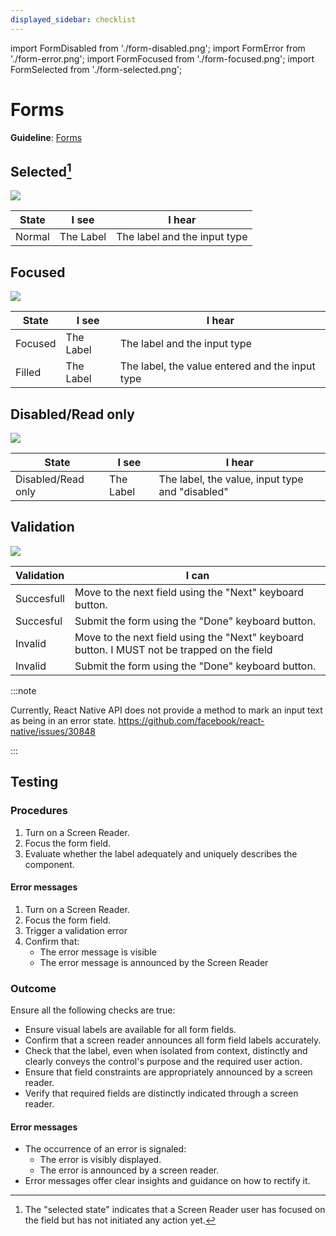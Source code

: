 ```yaml
---
displayed_sidebar: checklist
---
```


import FormDisabled from './form-disabled.png';
import FormError from './form-error.png';
import FormFocused from './form-focused.png';
import FormSelected from './form-selected.png';

# Forms

**Guideline**: [Forms](/guidelines/forms)

## Selected[^1]

<img src={FormSelected} className="zoom-me" />

| State  | I see     | I hear                       |
| ------ | --------- | ---------------------------- |
| Normal | The Label | The label and the input type |

## Focused

<img src={FormFocused} className="zoom-me" />

| State   | I see     | I hear                                          |
| ------- | --------- | ----------------------------------------------- |
| Focused | The Label | The label and the input type                    |
| Filled  | The Label | The label, the value entered and the input type |

## Disabled/Read only

<img src={FormDisabled} className="zoom-me" />

| State              | I see     | I hear                                          |
| ------------------ | --------- | ----------------------------------------------- |
| Disabled/Read only | The Label | The label, the value, input type and "disabled" |

## Validation

<img src={FormError} className="zoom-me" />

| Validation | I can                                                                                       |
| :--------- | ------------------------------------------------------------------------------------------- |
| Succesfull | Move to the next field using the "Next" keyboard button.                                    |
| Succesful  | Submit the form using the "Done" keyboard button.                                           |
| Invalid    | Move to the next field using the "Next" keyboard button. I MUST not be trapped on the field |
| Invalid    | Submit the form using the "Done" keyboard button.                                           |

:::note

Currently, React Native API does not provide a method to mark an input text as being in an error state.
https://github.com/facebook/react-native/issues/30848

:::

## Testing

### Procedures

1. Turn on a Screen Reader.
1. Focus the form field.
1. Evaluate whether the label adequately and uniquely describes the component.

#### Error messages

1. Turn on a Screen Reader.
1. Focus the form field.
1. Trigger a validation error
1. Confirm that: <ul><li>The error message is visible</li><li>The error message is announced by the Screen Reader</li></ul>

### Outcome

Ensure all the following checks are true:

- Ensure visual labels are available for all form fields.
- Confirm that a screen reader announces all form field labels accurately.
- Check that the label, even when isolated from context, distinctly and clearly conveys the control's purpose and the required user action.
- Ensure that field constraints are appropriately announced by a screen reader.
- Verify that required fields are distinctly indicated through a screen reader.

#### Error messages

- The occurrence of an error is signaled:
  - The error is visibly displayed.
  - The error is announced by a screen reader.
- Error messages offer clear insights and guidance on how to rectify it.

[^1]: The "selected state" indicates that a Screen Reader user has focused on the field but has not initiated any action yet.
